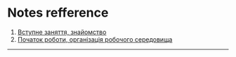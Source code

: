 # Notes refference

1. [Вступне заняття, знайомство](https://github.com/BobasB/it_college/blob/main/notes/1_lesson.md)
1. [Початок роботи, організація робочого середовища](https://github.com/BobasB/it_college/blob/main/notes/2_lesson.md)

---